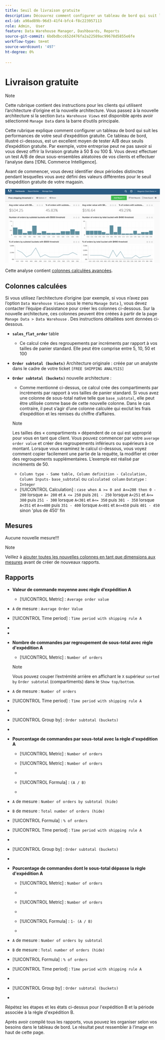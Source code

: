```yaml
---
title: Seuil de livraison gratuite
description: Découvrez comment configurer un tableau de bord qui suit les performances de votre seuil d’expédition gratuite.
exl-id: a90ad89b-96d3-41f4-bfc4-f8c223957113
role: Admin,  User
feature: Data Warehouse Manager, Dashboards, Reports
source-git-commit: 6bdbdbcc652d476fa2a22589ac99678d5855e6fe
workflow-type: tm+mt
source-wordcount: '497'
ht-degree: 0%

---
```


# Livraison gratuite

>[!NOTE]
>
>Cette rubrique contient des instructions pour les clients qui utilisent l’architecture d’origine et la nouvelle architecture. Vous passez à la nouvelle architecture si la section `Data Warehouse Views` est disponible après avoir sélectionné `Manage Data` dans la barre d’outils principale.

Cette rubrique explique comment configurer un tableau de bord qui suit les performances de votre seuil d’expédition gratuite. Ce tableau de bord, illustré ci-dessous, est un excellent moyen de tester A/B deux seuils d’expédition gratuite. Par exemple, votre entreprise peut ne pas savoir si vous devez offrir la livraison gratuite à 50 $ ou 100 $. Vous devez effectuer un test A/B de deux sous-ensembles aléatoires de vos clients et effectuer l’analyse dans [!DNL Commerce Intelligence].

Avant de commencer, vous devez identifier deux périodes distinctes pendant lesquelles vous avez défini des valeurs différentes pour le seuil d’expédition gratuite de votre magasin.

![](../../assets/free_shipping_threshold.png)

Cette analyse contient [colonnes calculées avancées](../data-warehouse-mgr/adv-calc-columns.md).

## Colonnes calculées

Si vous utilisez l’architecture d’origine (par exemple, si vous n’avez pas l’option `Data Warehouse Views` sous le menu `Manage Data` ), vous devez contacter l’équipe d’assistance pour créer les colonnes ci-dessous. Sur la nouvelle architecture, ces colonnes peuvent être créées à partir de la page `Manage Data > Data Warehouse` . Des instructions détaillées sont données ci-dessous.

* **`sales_flat_order`** table
   * Ce calcul crée des regroupements par incréments par rapport à vos tailles de panier standard. Elle peut être comprise entre 5, 10, 50 et 100

* **`Order subtotal (buckets)`** Architecture originale : créée par un analyste dans le cadre de votre ticket `[FREE SHIPPING ANALYSIS]`
* **`Order subtotal (buckets)`** nouvelle architecture :
   * Comme mentionné ci-dessus, ce calcul crée des compartiments par incréments par rapport à vos tailles de panier standard. Si vous avez une colonne de sous-total native telle que `base_subtotal`, elle peut être utilisée comme base de cette nouvelle colonne. Dans le cas contraire, il peut s’agir d’une colonne calculée qui exclut les frais d’expédition et les remises du chiffre d’affaires.

  >[!NOTE]
  >
  >Les tailles des « compartiments » dépendent de ce qui est approprié pour vous en tant que client. Vous pouvez commencer par votre `average order value` et créer des regroupements inférieurs ou supérieurs à ce montant. Lorsque vous examinez le calcul ci-dessous, vous voyez comment copier facilement une partie de la requête, la modifier et créer des regroupements supplémentaires. L’exemple est réalisé par incréments de 50.

   * `Column type - Same table, Column definition - Calculation, Column Inputs-` `base_subtotal` ou `calculated column` `Datatype` : `Integer`
   * [!UICONTROL Calculation] : `case when A >= 0 and A<=200 then 0 - 200`
lorsque `A< 200` et `A <= 250` puis `201 - 250`
lorsque `A<251` et `A<= 300` puis `251 - 300`
lorsque `A<301` et `A<= 350` puis `301 - 350`
lorsque `A<351` et `A<=400` puis `351 - 400`
lorsque `A<401` et `A<=450` puis `401 - 450`
sinon &#39;plus de 450&#39;
fin


## Mesures

Aucune nouvelle mesure!!!

>[!NOTE]
>
>Veillez à [ajouter toutes les nouvelles colonnes en tant que dimensions aux mesures](../data-warehouse-mgr/manage-data-dimensions-metrics.md) avant de créer de nouveaux rapports.

## Rapports

* **Valeur de commande moyenne avec règle d’expédition A**
   * [!UICONTROL Metric] : `Average order value`

* `A` de mesure : `Average Order Value`
* [!UICONTROL Time period] : `Time period with shipping rule A`
* 
  [!UICONTROL Interval]: `None`
* 
  [!UICONTROL Chart Type]: `Scalar`

* **Nombre de commandes par regroupement de sous-total avec règle d&#39;expédition A**
   * [!UICONTROL Metric] : `Number of orders`

  >[!NOTE]
  >
  >Vous pouvez couper l’extrémité arrière en affichant le `X` supérieur `sorted by` `Order subtotal` (compartiments) dans le `Show top/bottom`.

* `A` de mesure : `Number of orders`
* [!UICONTROL Time period] : `Time period with shipping rule A`
* 
  [!UICONTROL Interval]: `None`
* [!UICONTROL Group by] : `Order subtotal (buckets)`
* 
  [!UICONTROL Chart Type]: `Column`

* **Pourcentage de commandes par sous-total avec la règle d&#39;expédition A**
   * [!UICONTROL Metric] : `Number of orders`

   * [!UICONTROL Metric] : `Number of orders`
   * 
     [!UICONTROL Regrouper par]: `Independent`
   * [!UICONTROL Formula] : `(A / B)`
   * 
     [!UICONTROL Format]: `%`

* `A` de mesure : `Number of orders by subtotal (hide)`
* `B` de mesure : `Total number of orders (hide)`
* [!UICONTROL Formula] : `% of orders`
* [!UICONTROL Time period] : `Time period with shipping rule A`
* 
  [!UICONTROL Interval]: `None`
* [!UICONTROL Group by] : `Order subtotal (buckets)`
* 
  [!UICONTROL Chart Type]: `Line`

* **Pourcentage de commandes dont le sous-total dépasse la règle d&#39;expédition A**
   * [!UICONTROL Metric] : `Number of orders`
   * 
     [!UICONTROL Perspective]: `Cumulative`

   * [!UICONTROL Metric] : `Number of orders`
   * 
     [!UICONTROL Regrouper par]: `Independent`

   * [!UICONTROL Formula] : `1- (A / B)`
   * 
     [!UICONTROL Format]: `%`

* `A` de mesure : `Number of orders by subtotal`
* `B` de mesure : `Total number of orders (hide)`
* [!UICONTROL Formula] : `% of orders`
* [!UICONTROL Time period] : `Time period with shipping rule A`
* 
  [!UICONTROL Interval]: `None`
* [!UICONTROL Group by] : `Order subtotal (buckets)`
* 
  [!UICONTROL Chart Type]: `Line`


Répétez les étapes et les états ci-dessus pour l&#39;expédition B et la période associée à la règle d&#39;expédition B.

Après avoir compilé tous les rapports, vous pouvez les organiser selon vos besoins dans le tableau de bord. Le résultat peut ressembler à l’image en haut de cette page.
